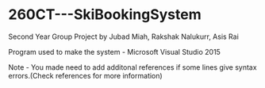 # 260CT---SkiBookingSystem
Second Year Group Project by Jubad Miah, Rakshak Nalukurr, Asis Rai

Program used to make the system - Microsoft Visual Studio 2015

Note - You made need to add additonal references if some lines give syntax errors.(Check references for more information)
